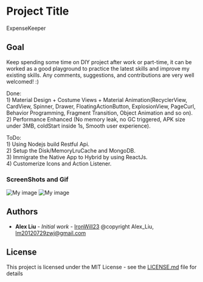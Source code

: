 # Project Title

ExpenseKeeper

## Goal

Keep spending some time on DIY project after work or part-time, it can be worked as a good playground to practice the latest skills and improve my existing skills. Any comments, suggestions, and contributions are very well welcomed! :) 

Done:
</br>1) Material Design + Costume Views + Material Animation(RecyclerView, CardView, Spinner, Drawer, FloatingActionButton, ExplosionView, PageCurl, Behavior Programming, Fragment Transition, Object Animation and so on).
</br>2) Performance Enhanced (No memory leak, no GC triggered, APK size under 3MB, coldStart inside 1s, Smooth user experience).

ToDo:
</br>1) Using Nodejs build Restful Api.
</br>2) Setup the Disk/MemoryLruCache and MongoDB.
</br>3) Immigrate the Native App to Hybrid by using ReactJs.
</br>4) Customerize Icons and Action Listener.

### ScreenShots and Gif
![My image](https://github.com/IronWill23/Material_ExpenseKeeper/blob/master/preview/ExpenseKeeper_1.gif)
![My image](https://github.com/IronWill23/Material_ExpenseKeeper/blob/master/preview/ExpenseKeeper_2.gif)

## Authors

* **Alex Liu** - *Initial work* - [IronWill23](https://github.com/IronWill23)
@copyright Alex_Liu, lm20120729zwj@gmail.com

## License

This project is licensed under the MIT License - see the [LICENSE.md](LICENSE.md) file for details


